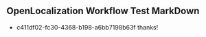 ## OpenLocalization Workflow Test MarkDown
* c411df02-fc30-4368-b198-a6bb7198b63f thanks!

<!--HONumber=12月16_HO3-->


